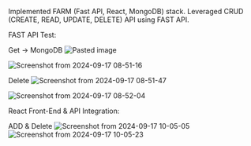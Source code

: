 Implemented FARM (Fast API, React, MongoDB) stack. 
Leveraged CRUD (CREATE, READ, UPDATE, DELETE) API using FAST API. 

FAST API Test:

Get -> MongoDB
![Pasted image](https://github.com/user-attachments/assets/7bf4e5c9-af99-4bbe-aa4a-fb1d02aefe3c)

![Screenshot from 2024-09-17 08-51-16](https://github.com/user-attachments/assets/815ff8f2-6bf3-4afb-a82d-8b019cba828f)

Delete
![Screenshot from 2024-09-17 08-51-47](https://github.com/user-attachments/assets/c45f7384-bbea-439e-af99-443304289f57)

![Screenshot from 2024-09-17 08-52-04](https://github.com/user-attachments/assets/4cf15645-b7d9-44e8-801e-34e5e0272a72)


React Front-End & API Integration:

ADD & Delete
![Screenshot from 2024-09-17 10-05-05](https://github.com/user-attachments/assets/70a868c5-6ece-40de-8e92-f53de97b3054)
![Screenshot from 2024-09-17 10-05-23](https://github.com/user-attachments/assets/b25e21ca-3c5a-4b13-801a-7004dc693388)
